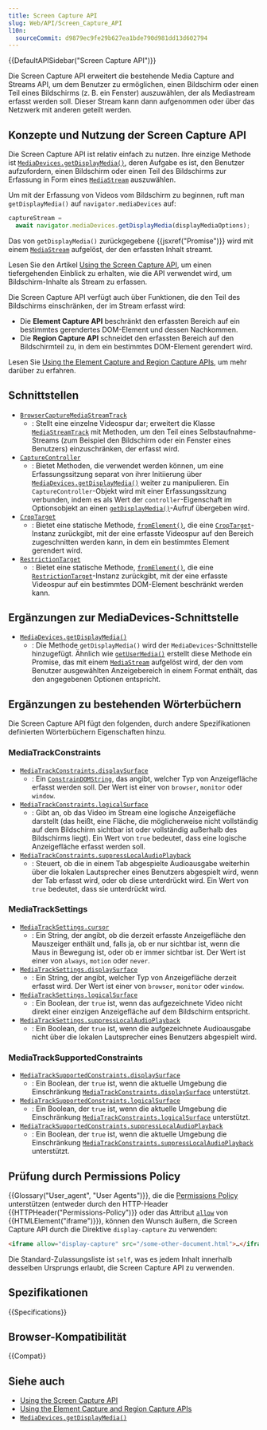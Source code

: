 ```yaml
---
title: Screen Capture API
slug: Web/API/Screen_Capture_API
l10n:
  sourceCommit: d9879ec9fe29b627ea1bde790d981dd13d602794
---
```


{{DefaultAPISidebar("Screen Capture API")}}

Die Screen Capture API erweitert die bestehende Media Capture and Streams API, um dem Benutzer zu ermöglichen, einen Bildschirm oder einen Teil eines Bildschirms (z. B. ein Fenster) auszuwählen, der als Mediastream erfasst werden soll. Dieser Stream kann dann aufgenommen oder über das Netzwerk mit anderen geteilt werden.

## Konzepte und Nutzung der Screen Capture API

Die Screen Capture API ist relativ einfach zu nutzen. Ihre einzige Methode ist [`MediaDevices.getDisplayMedia()`](/de/docs/Web/API/MediaDevices/getDisplayMedia), deren Aufgabe es ist, den Benutzer aufzufordern, einen Bildschirm oder einen Teil des Bildschirms zur Erfassung in Form eines [`MediaStream`](/de/docs/Web/API/MediaStream) auszuwählen.

Um mit der Erfassung von Videos vom Bildschirm zu beginnen, ruft man `getDisplayMedia()` auf `navigator.mediaDevices` auf:

```js
captureStream =
  await navigator.mediaDevices.getDisplayMedia(displayMediaOptions);
```

Das von `getDisplayMedia()` zurückgegebene {{jsxref("Promise")}} wird mit einem [`MediaStream`](/de/docs/Web/API/MediaStream) aufgelöst, der den erfassten Inhalt streamt.

Lesen Sie den Artikel [Using the Screen Capture API](/de/docs/Web/API/Screen_Capture_API/Using_Screen_Capture), um einen tiefergehenden Einblick zu erhalten, wie die API verwendet wird, um Bildschirm-Inhalte als Stream zu erfassen.

Die Screen Capture API verfügt auch über Funktionen, die den Teil des Bildschirms einschränken, der im Stream erfasst wird:

- Die **Element Capture API** beschränkt den erfassten Bereich auf ein bestimmtes gerendertes DOM-Element und dessen Nachkommen.
- Die **Region Capture API** schneidet den erfassten Bereich auf den Bildschirmteil zu, in dem ein bestimmtes DOM-Element gerendert wird.

Lesen Sie [Using the Element Capture and Region Capture APIs](/de/docs/Web/API/Screen_Capture_API/Element_Region_Capture), um mehr darüber zu erfahren.

## Schnittstellen

- [`BrowserCaptureMediaStreamTrack`](/de/docs/Web/API/BrowserCaptureMediaStreamTrack)
  - : Stellt eine einzelne Videospur dar; erweitert die Klasse [`MediaStreamTrack`](/de/docs/Web/API/MediaStreamTrack) mit Methoden, um den Teil eines Selbstaufnahme-Streams (zum Beispiel den Bildschirm oder ein Fenster eines Benutzers) einzuschränken, der erfasst wird.
- [`CaptureController`](/de/docs/Web/API/CaptureController)
  - : Bietet Methoden, die verwendet werden können, um eine Erfassungssitzung separat von ihrer Initiierung über [`MediaDevices.getDisplayMedia()`](/de/docs/Web/API/MediaDevices/getDisplayMedia) weiter zu manipulieren. Ein `CaptureController`-Objekt wird mit einer Erfassungssitzung verbunden, indem es als Wert der `controller`-Eigenschaft im Optionsobjekt an einen [`getDisplayMedia()`](/de/docs/Web/API/MediaDevices/getDisplayMedia)-Aufruf übergeben wird.
- [`CropTarget`](/de/docs/Web/API/CropTarget)
  - : Bietet eine statische Methode, [`fromElement()`](/de/docs/Web/API/CropTarget/fromElement_static), die eine [`CropTarget`](/de/docs/Web/API/CropTarget)-Instanz zurückgibt, mit der eine erfasste Videospur auf den Bereich zugeschnitten werden kann, in dem ein bestimmtes Element gerendert wird.
- [`RestrictionTarget`](/de/docs/Web/API/RestrictionTarget)
  - : Bietet eine statische Methode, [`fromElement()`](/de/docs/Web/API/RestrictionTarget/fromElement_static), die eine [`RestrictionTarget`](/de/docs/Web/API/RestrictionTarget)-Instanz zurückgibt, mit der eine erfasste Videospur auf ein bestimmtes DOM-Element beschränkt werden kann.

## Ergänzungen zur MediaDevices-Schnittstelle

- [`MediaDevices.getDisplayMedia()`](/de/docs/Web/API/MediaDevices/getDisplayMedia)
  - : Die Methode `getDisplayMedia()` wird der `MediaDevices`-Schnittstelle hinzugefügt. Ähnlich wie [`getUserMedia()`](/de/docs/Web/API/MediaDevices/getUserMedia) erstellt diese Methode ein Promise, das mit einem [`MediaStream`](/de/docs/Web/API/MediaStream) aufgelöst wird, der den vom Benutzer ausgewählten Anzeigebereich in einem Format enthält, das den angegebenen Optionen entspricht.

## Ergänzungen zu bestehenden Wörterbüchern

Die Screen Capture API fügt den folgenden, durch andere Spezifikationen definierten Wörterbüchern Eigenschaften hinzu.

### MediaTrackConstraints

- [`MediaTrackConstraints.displaySurface`](/de/docs/Web/API/MediaTrackConstraints/displaySurface)
  - : Ein [`ConstrainDOMString`](/de/docs/Web/API/MediaTrackConstraints#constraindomstring), das angibt, welcher Typ von Anzeigefläche erfasst werden soll. Der Wert ist einer von `browser`, `monitor` oder `window`.
- [`MediaTrackConstraints.logicalSurface`](/de/docs/Web/API/MediaTrackConstraints/logicalSurface)
  - : Gibt an, ob das Video im Stream eine logische Anzeigefläche darstellt (das heißt, eine Fläche, die möglicherweise nicht vollständig auf dem Bildschirm sichtbar ist oder vollständig außerhalb des Bildschirms liegt). Ein Wert von `true` bedeutet, dass eine logische Anzeigefläche erfasst werden soll.
- [`MediaTrackConstraints.suppressLocalAudioPlayback`](/de/docs/Web/API/MediaTrackConstraints/suppressLocalAudioPlayback)
  - : Steuert, ob die in einem Tab abgespielte Audioausgabe weiterhin über die lokalen Lautsprecher eines Benutzers abgespielt wird, wenn der Tab erfasst wird, oder ob diese unterdrückt wird. Ein Wert von `true` bedeutet, dass sie unterdrückt wird.

### MediaTrackSettings

- [`MediaTrackSettings.cursor`](/de/docs/Web/API/MediaTrackSettings/cursor)
  - : Ein String, der angibt, ob die derzeit erfasste Anzeigefläche den Mauszeiger enthält und, falls ja, ob er nur sichtbar ist, wenn die Maus in Bewegung ist, oder ob er immer sichtbar ist. Der Wert ist einer von `always`, `motion` oder `never`.
- [`MediaTrackSettings.displaySurface`](/de/docs/Web/API/MediaTrackSettings/displaySurface)
  - : Ein String, der angibt, welcher Typ von Anzeigefläche derzeit erfasst wird. Der Wert ist einer von `browser`, `monitor` oder `window`.
- [`MediaTrackSettings.logicalSurface`](/de/docs/Web/API/MediaTrackSettings/logicalSurface)
  - : Ein Boolean, der `true` ist, wenn das aufgezeichnete Video nicht direkt einer einzigen Anzeigefläche auf dem Bildschirm entspricht.
- [`MediaTrackSettings.suppressLocalAudioPlayback`](/de/docs/Web/API/MediaTrackSettings/suppressLocalAudioPlayback)
  - : Ein Boolean, der `true` ist, wenn die aufgezeichnete Audioausgabe nicht über die lokalen Lautsprecher eines Benutzers abgespielt wird.

### MediaTrackSupportedConstraints

- [`MediaTrackSupportedConstraints.displaySurface`](/de/docs/Web/API/MediaTrackSupportedConstraints/displaySurface)
  - : Ein Boolean, der `true` ist, wenn die aktuelle Umgebung die Einschränkung [`MediaTrackConstraints.displaySurface`](/de/docs/Web/API/MediaTrackConstraints/displaySurface) unterstützt.
- [`MediaTrackSupportedConstraints.logicalSurface`](/de/docs/Web/API/MediaTrackSupportedConstraints/logicalSurface)
  - : Ein Boolean, der `true` ist, wenn die aktuelle Umgebung die Einschränkung [`MediaTrackConstraints.logicalSurface`](/de/docs/Web/API/MediaTrackConstraints/logicalSurface) unterstützt.
- [`MediaTrackSupportedConstraints.suppressLocalAudioPlayback`](/de/docs/Web/API/MediaTrackSupportedConstraints/suppressLocalAudioPlayback)
  - : Ein Boolean, der `true` ist, wenn die aktuelle Umgebung die Einschränkung [`MediaTrackConstraints.suppressLocalAudioPlayback`](/de/docs/Web/API/MediaTrackConstraints/suppressLocalAudioPlayback) unterstützt.

## Prüfung durch Permissions Policy

{{Glossary("User_agent", "User Agents")}}, die die [Permissions Policy](/de/docs/Web/HTTP/Permissions_Policy) unterstützen (entweder durch den HTTP-Header {{HTTPHeader("Permissions-Policy")}} oder das Attribut [`allow`](/de/docs/Web/HTML/Element/iframe#allow) von {{HTMLElement("iframe")}}), können den Wunsch äußern, die Screen Capture API durch die Direktive `display-capture` zu verwenden:

```html
<iframe allow="display-capture" src="/some-other-document.html">…</iframe>
```

Die Standard-Zulassungsliste ist `self`, was es jedem Inhalt innerhalb desselben Ursprungs erlaubt, die Screen Capture API zu verwenden.

## Spezifikationen

{{Specifications}}

## Browser-Kompatibilität

{{Compat}}

## Siehe auch

- [Using the Screen Capture API](/de/docs/Web/API/Screen_Capture_API/Using_Screen_Capture)
- [Using the Element Capture and Region Capture APIs](/de/docs/Web/API/Screen_Capture_API/Element_Region_Capture)
- [`MediaDevices.getDisplayMedia()`](/de/docs/Web/API/MediaDevices/getDisplayMedia)
